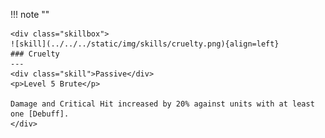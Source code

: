 !!! note ""

    <div class="skillbox">
    ![skill](../../../static/img/skills/cruelty.png){align=left}
    ### Cruelty
    ---
    <div class="skill">Passive</div>
    <p>Level 5 Brute</p>

    Damage and Critical Hit increased by 20% against units with at least one [Debuff]. 
    </div>